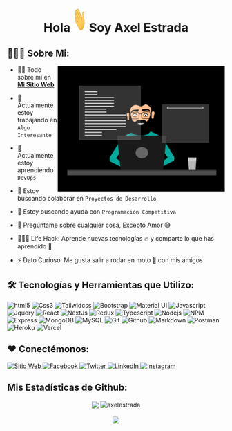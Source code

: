 <h1 align="center">
  Hola
  <img src="https://raw.githubusercontent.com/ABSphreak/ABSphreak/master/gifs/Hi.gif" width="30px" height="60px"/>
  Soy Axel Estrada
</h1>

## 👨🏻‍💻 Sobre Mi:

<img  src="./thoughtworks-gif_dribbble.gif" height="290px" align="right" />

- 🙋‍♂️ Todo sobre mi en **[Mi Sitio Web](https://axelestrada.ml)**

- 🔭 Actualmente estoy trabajando en `Algo Interesante`

- 🌱 Actualmente estoy aprendiendo `DevOps`

- 👯 Estoy buscando colaborar en `Proyectos de Desarrollo`

- 🤔 Estoy buscando ayuda con `Programación Competitiva`

- 💬 Pregúntame sobre cualquier cosa, Excepto Amor :sweat_smile:

- 👨🏻‍💻 Life Hack: Aprende nuevas tecnologías :fire: y comparte lo que has aprendido :tada:

- ⚡ Dato Curioso: Me gusta salir a rodar en moto 🛵 con mis amigos

## 🛠️ Tecnologías y Herramientas que Utilizo:

<p>
  <img alt="html5" src="https://img.shields.io/badge/HTML5-E34F26?style=for-the-badge&logo=html5&logoColor=white" height="25px"/>
  <img alt="Css3" src="https://img.shields.io/badge/CSS3-1572B6?style=for-the-badge&logo=css3&logoColor=white" height="25px"/>
  <img alt="Tailwidcss" src="https://img.shields.io/badge/Tailwind_CSS-38B2AC?style=for-the-badge&logo=tailwind-css&logoColor=white" height="25px"/>
  <img alt="Bootstrap" src="https://img.shields.io/badge/Bootstrap-563D7C?style=for-the-badge&logo=bootstrap&logoColor=white" height="25px"/>
  <img alt="Material UI" src="https://img.shields.io/badge/Material--UI-0081CB?style=for-the-badge&logo=material-ui&logoColor=white" height="25px"/>
  <img alt="Javascript" src="https://img.shields.io/badge/JavaScript-323330?style=for-the-badge&logo=javascript&logoColor=F7DF1E"  height="25px"/>
  <img alt="Jquery" src="https://img.shields.io/badge/jquery-%230769AD.svg?style=for-the-badge&logo=jquery&logoColor=white" height="25px"/>
  <img alt="React" src="https://img.shields.io/badge/React-20232A?style=for-the-badge&logo=react&logoColor=61DAFB" height="25px"/>
  <img alt="NextJs" src="https://img.shields.io/badge/Next-black?style=for-the-badge&logo=next.js&logoColor=white" height="25px"/>
  <img alt="Redux" src="https://img.shields.io/badge/-Redux-764ABC?style=flat-square&logo=redux&logoColor=white" height="25px"/>
  <img alt="Typescript" src="https://img.shields.io/badge/Typescript-blue?style=for-the-badge&logo=typescript&logoColor=ffffff"  height="25px"/>
  <img alt="Nodejs" src="https://img.shields.io/badge/-Nodejs-43853d?style=flat-square&logo=Node.js&logoColor=white"  height="25px"/>
  <img alt="NPM" src="https://img.shields.io/badge/NPM-%23000000.svg?style=for-the-badge&logo=npm&logoColor=white" height="25px"/>
  <img alt="Express" src="https://img.shields.io/badge/express.js-%23404d59.svg?style=for-the-badge&logo=express&logoColor=%2361DAFB" height="25px"/>
  <img alt="MongoDB" src="https://img.shields.io/badge/-MongoDB-13aa52?style=flat-square&logo=mongodb&logoColor=white"  height="25px"/>
  <img alt="MySQL" src="https://img.shields.io/badge/-MySQL-1572B6?style=flat-square&logo=mysql&logoColor=white" height="25px"/>
  <img alt="Git" src="https://img.shields.io/badge/-Git-F05032?style=flat-square&logo=git&logoColor=white" height="25px"/>
  <img alt="Github" src="https://img.shields.io/badge/-Github-black?style=flat-square&logo=github&logoColor=white" height="25px"/>
  <img alt="Markdown" src="https://img.shields.io/badge/Markdown-000000?style=for-the-badge&logo=markdown&logoColor=white"  height="25px"/>
  <img alt="Postman" src="https://img.shields.io/badge/-Postman-00C7B7?style=flat-square&logo=postman&logoColor=white" height="25px"/>
  <img alt="Heroku" src="https://img.shields.io/badge/-Heroku-430098?style=flat-square&logo=heroku&logoColor=white" height="25px"/>
  <img alt="Vercel" src="https://img.shields.io/badge/-Vercel-black?style=flat-square&logo=vercel&logoColor=white" height="25px"/>
</p>

## ❤️ Conectémonos:

<p>
  <a href="https://axelestrada.ml/" target="_blank">
    <img alt="Sitio Web" src="https://img.shields.io/badge/axelestrada.ml-2088FF.svg?&style=for-the-badge&logo=appveyor&logoColor=white" height="30px" />
  </a>
  
  <a href="https://facebook.com/axelestradadev" target="_blank">
    <img alt="Facebook" src="https://img.shields.io/badge/facebook-3b5998.svg?&style=for-the-badge&logo=twitter&logoColor=white"  height="30px"/>
  </a>
  
   <a href="https://twitter.com/axelestradadev" target="_blank">
    <img alt="Twitter" src="https://img.shields.io/badge/twitter-%231DA1F2.svg?&style=for-the-badge&logo=twitter&logoColor=white"  height="30px"/>
  </a>
  
  <a href="https://www.linkedin.com/in/axelestradadev/" target="_blank">
    <img alt="LinkedIn" src="https://img.shields.io/badge/linkedin-%230077B5.svg?&style=for-the-badge&logo=linkedin&logoColor=white"  height="30px"/>
  </a>
    
  <a href="https://www.instagram.com/axelestradadev/" target="_blank">
    <img alt="Instagram" src="https://img.shields.io/badge/Instagram-E4405F?style=for-the-badge&logo=instagram&logoColor=white"  height="30px"/>
  </a>
</p>

## Mis Estadísticas de Github:

<div align="center">
  <img align="center" src="https://github-readme-stats.anuraghazra1.vercel.app/api?username=axelestrada&show_icons=true&theme=radical&locale=es" />
  <img align="center" src="https://github-readme-streak-stats.herokuapp.com/?user=axelestrada&theme=radical&locale=es" alt="axelestrada" />
  <br />
  <br />  
  <img align="center" src="https://github-readme-stats.vercel.app/api/wakatime?username=axelestrada&locale=es&theme=radical">
</div>
